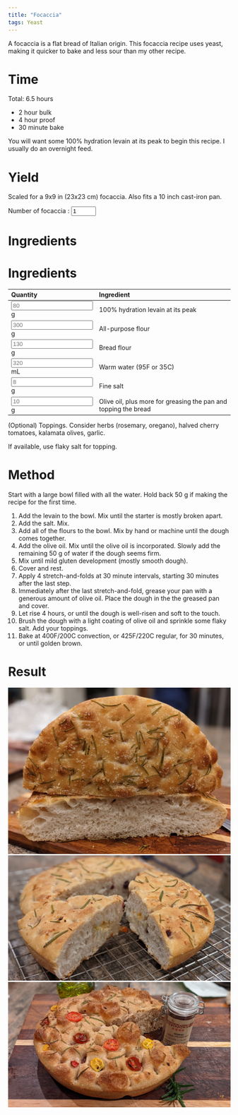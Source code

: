 ```yaml
---
title: "Focaccia"
tags: Yeast
---
```


A focaccia is a flat bread of Italian origin. This focaccia recipe uses yeast, making it quicker to bake and less sour than my other recipe.

# Time
Total: 6.5 hours
- 2 hour bulk
- 4 hour proof
- 30 minute bake

You will want some 100% hydration levain at its peak to begin this recipe. I usually do an overnight feed.

# Yield
Scaled for a 9x9 in (23x23 cm) focaccia. Also fits a 10 inch cast-iron pan.

Number of focaccia : <input type="number" min="0" max="10" id="numBread" value="1" placeholder = "1" onclick="calculateRecipe(this.value, this.placeholder)">

# Ingredients
<script> 
  function calculateRecipe(numBread, defaultNumBread) 
  {
  calculateIngredientQuantity(numBread, defaultNumBread, "ap_flour")
  calculateIngredientQuantity(numBread, defaultNumBread, "bread_flour")
  calculateIngredientQuantity(numBread, defaultNumBread, "water")
  calculateIngredientQuantity(numBread, defaultNumBread, "salt")
  calculateIngredientQuantity(numBread, defaultNumBread, "levain")
  calculateIngredientQuantity(numBread, defaultNumBread, "olive_oil")
  } 
  
  function calculateIngredientQuantity(numBread, defaultNumBread, id) 
  { 
  // The placeholders hold the quantity of that ingredient.
  document.getElementById(id).value = numBread / defaultNumBread * document.getElementById(id).placeholder
  } 
</script> 

# Ingredients

<table>
<colgroup>
<col width="30%" />
<col width="70%" />
</colgroup>
<thead>
<tr class="header">
<th align="left">Quantity</th>
<th align="left">Ingredient</th>
</tr>
</thead>
<tbody>
<tr>
<td markdown="span"><input type="text" id="levain" placeholder="80" readonly> g
  </td>
<td markdown="span">100% hydration levain at its peak
  </td>
</tr>
<tr>
<td markdown="span"><input type="text" id="ap_flour" placeholder="300" readonly> g
  </td>
<td markdown="span">All-purpose flour
  </td>
</tr>
<tr>
<td markdown="span"><input type="text" id="bread_flour" placeholder="130" readonly> g
  </td>
<td markdown="span">Bread flour
  </td>
</tr>
<tr>
<td markdown="span"><input type="text" id="water" placeholder="320" readonly> mL
  </td>
<td markdown="span">Warm water (95F or 35C)
  </td>
</tr>
<tr>
<td markdown="span"><input type="text" id="salt" placeholder="8" readonly> g <!-- 1.25 tsp -->
  </td>
<td markdown="span">Fine salt
  </td>
</tr>
<tr>
<td markdown="span"><input type="text" id="olive_oil" placeholder="10" readonly> g <!-- 2 tsp -->
  </td>
<td markdown="span">Olive oil, plus more for greasing the pan and topping the bread
  </td>
</tr>
</tbody>
</table>

(Optional) Toppings. Consider herbs (rosemary, oregano), halved cherry tomatoes, kalamata olives, garlic.

If available, use flaky salt for topping.

# Method
Start with a large bowl filled with all the water. Hold back 50 g if making the recipe for the first time.
1. Add the levain to the bowl. Mix until the starter is mostly broken apart.
2. Add the salt. Mix.
3. Add all of the flours to the bowl. Mix by hand or machine until the dough comes together. 
4. Add the olive oil. Mix until the olive oil is incorporated. Slowly add the remaining 50 g of water if the dough seems firm.
5. Mix until mild gluten development (mostly smooth dough).
6. Cover and rest.
7. Apply 4 stretch-and-folds at 30 minute intervals, starting 30 minutes after the last step.
8. Immediately after the last stretch-and-fold, grease your pan with a generous amount of olive oil. Place the dough in the the greased pan and cover.
9. Let rise 4 hours, or until the dough is well-risen and soft to the touch.
10. Brush the dough with a light coating of olive oil and sprinkle some flaky salt. Add your toppings.
11. Bake at 400F/200C convection, or 425F/220C regular, for 30 minutes, or until golden brown.

# Result
![Rosemary topped focaccia](/assets/focaccia/rosemary_focaccia.jpg)
![Garlic, kalamata olive, and rosemary focaccia](/assets/focaccia/garlic_focaccia.jpg)
![Cherry tomato and rosemary focaccia](/assets/focaccia/tomato_focaccia.jpg)
